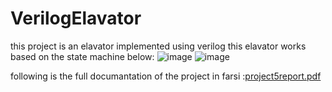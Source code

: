 # VerilogElavator
this project is an elavator implemented using verilog
this elavator works based on the state machine below:
![image](https://github.com/negarhonarvar/VerilogElavator/assets/79962938/bc56e586-97bd-40f5-a302-68fa7a603719)
![image](https://github.com/negarhonarvar/Computer-architecture-/assets/79962938/57bbe93f-521c-4838-a29f-7dd79d98308b)

following is the full documantation of the project in farsi :[project5report.pdf](https://github.com/negarhonarvar/VerilogElavator/files/11757041/project5report.pdf)
